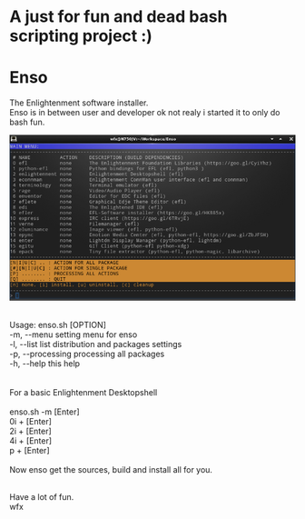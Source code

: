 # A just for fun and dead bash scripting project :)

# Enso
The Enlightenment software installer.<br>
Enso is in between user and developer ok not realy i started it to only do bash fun.

![Screenshot](https://github.com/wfx/enso/blob/master/screenshot.jpg)

<br>
Usage: enso.sh [OPTION]<br>
-m, --menu       setting menu for enso<br>
-l, --list       list distribution and packages settings<br>
-p, --processing processing all packages<br>
-h, --help       this help<br>
<br>
<br>
For a basic Enlightenment Desktopshell<br>
<br>
enso.sh -m [Enter]<br>
0i + [Enter]<br>
2i + [Enter]<br>
4i + [Enter]<br>
p + [Enter]<br>
<br>
Now enso get the sources, build and install all for you.<br>
<br>

Have a lot of fun.<br>
wfx
